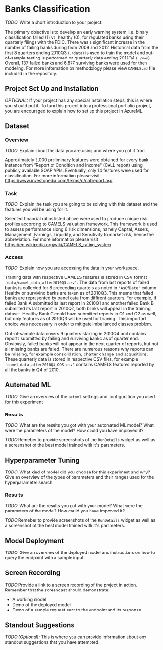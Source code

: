 # Banks Classification 

*TODO:* Write a short introduction to your project.

The primary objective is to develop an early warning system, i.e. binary classification failed (1) vs. healthy (0), for regulated banks using their quarterly filings with the FDIC. There was a significant increase in the number of failing banks during from 2009 and 2012. Historical data from the first 8 quarters ending 2010Q3 (`./data`) is used to train the model and out-of-sample testing is performed on quarterly data ending 2012Q4 (`./oos`). Overall, 137 failed banks and 6,877 surviving banks were used for then modeling. For more information on methodology please view `CAMELS.md` file included in the repository.

## Project Set Up and Installation
*OPTIONAL:* If your project has any special installation steps, this is where you should put it. To turn this project into a professional portfolio project, you are encouraged to explain how to set up this project in AzureML.

## Dataset

### Overview
*TODO*: Explain about the data you are using and where you got it from.

Approximately 2,000 preliminary features were obtained for every bank instance from "Report of Condition and Income" (CALL report) using publicly available SOAP APIs. Eventually, only 14 features were used for classification. For more information please visit https://www.investopedia.com/terms/c/callreport.asp


### Task
*TODO*: Explain the task you are going to be solving with this dataset and the features you will be using for it.

Selected financial ratios listed above were used to produce unique risk profiles according to CAMELS valuation framework. This framework is used to assess performance along 6 risk dimensions, namely Capital, Assets, Management, Earnings, Liquidity, and Sensitivity to market risk, hence the abbreviation. For more information please visit https://en.wikipedia.org/wiki/CAMELS_rating_system

### Access
*TODO*: Explain how you are accessing the data in your workspace.

Training data with respective CAMELS features is stored in CSV format `'data/camel_data_after2010Q3.csv'`. The data from last reports of failed banks is collected for 8 preceeding quarters as noted in `'AsOfDate'` column. Healthy or surviving banks are taken as of 2010Q3. This means that failed banks are represented by panel data from diffirent quarters. For example, if failed Bank A submitted its last report in 2010Q1 and another failed Bank B submitted its last report in 2010Q2, both banks will appear in the training dataset. Healthy Bank C could have submitted reports in Q1 and Q2 as well, but only features as of 2010Q3 will be used for trianing. This important choice was neccessary in order to mitigate imballanced classes problem.

Out-of-sample data covers 9 quarters starting in 2010Q4 and contains reports submitted by failing and surviving bankc as of quarter end. Obviously, failed banks will not appear in the next quarter of reports, but not all missing banks are failed. There are numerous reasons why reports can be missing, for example consolidation, charter change and acqusitions. These quarterly data is stored in respective CSV files, for example `'camel_data_after2010Q4_OOS.csv'` contains CAMELS features reported by all the banks in Q4 of 2010.

 

## Automated ML
*TODO*: Give an overview of the `automl` settings and configuration you used for this experiment

### Results
*TODO*: What are the results you got with your automated ML model? What were the parameters of the model? How could you have improved it?

*TODO* Remeber to provide screenshots of the `RunDetails` widget as well as a screenshot of the best model trained with it's parameters.

## Hyperparameter Tuning
*TODO*: What kind of model did you choose for this experiment and why? Give an overview of the types of parameters and their ranges used for the hyperparameter search


### Results
*TODO*: What are the results you got with your model? What were the parameters of the model? How could you have improved it?

*TODO* Remeber to provide screenshots of the `RunDetails` widget as well as a screenshot of the best model trained with it's parameters.

## Model Deployment
*TODO*: Give an overview of the deployed model and instructions on how to query the endpoint with a sample input.

## Screen Recording
*TODO* Provide a link to a screen recording of the project in action. Remember that the screencast should demonstrate:
- A working model
- Demo of the deployed  model
- Demo of a sample request sent to the endpoint and its response

## Standout Suggestions
*TODO (Optional):* This is where you can provide information about any standout suggestions that you have attempted.
